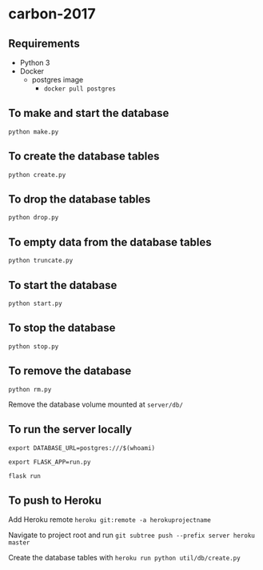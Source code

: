 # carbon-2017

## Requirements
* Python 3
* Docker
  * postgres image
    * `docker pull postgres`

## To make and start the database
`python make.py`

## To create the database tables
`python create.py`

## To drop the database tables
`python drop.py`

## To empty data from the database tables
`python truncate.py`

## To start the database
`python start.py`

## To stop the database
`python stop.py`

## To remove the database
`python rm.py`

Remove the database volume mounted at `server/db/`

## To run the server locally
`export DATABASE_URL=postgres:///$(whoami)`

`export FLASK_APP=run.py`

`flask run`

## To push to Heroku
Add Heroku remote `heroku git:remote -a herokuprojectname`

Navigate to project root and run `git subtree push --prefix server heroku master`

Create the database tables with `heroku run python util/db/create.py`
